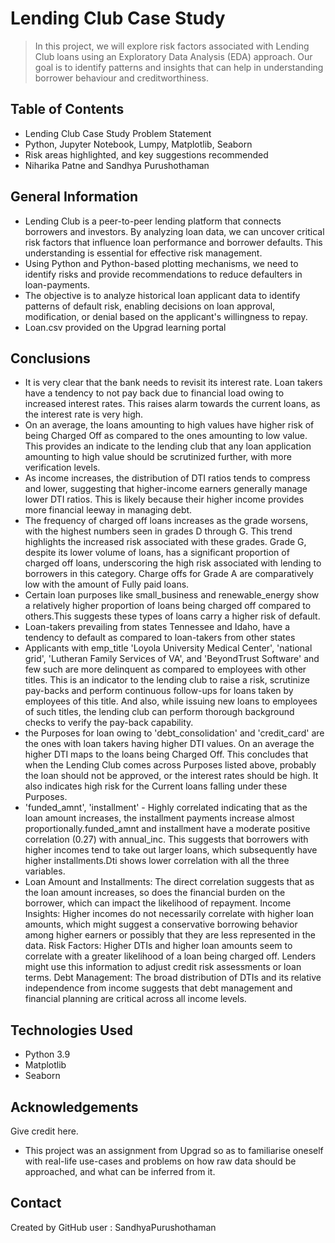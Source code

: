 # Lending Club Case Study
> In this project, we will explore risk factors associated with Lending Club loans using an Exploratory Data Analysis (EDA) approach. Our goal is to identify patterns and insights that can help in understanding borrower behaviour and creditworthiness.


## Table of Contents
* Lending Club Case Study Problem Statement
* Python, Jupyter Notebook, Lumpy, Matplotlib, Seaborn
* Risk areas highlighted, and key suggestions recommended
* Niharika Patne and Sandhya Purushothaman

<!-- You can include any other section that is pertinent to your problem -->

## General Information
- Lending Club is a peer-to-peer lending platform that connects borrowers and investors.By analyzing loan data, we can uncover critical risk factors that influence loan performance and borrower defaults. This understanding is essential for effective risk management.
- Using Python and Python-based plotting mechanisms, we need to identify risks and provide recommendations to reduce defaulters in loan-payments.
- The objective is to analyze historical loan applicant data to identify patterns of default risk, enabling decisions on loan approval, modification, or denial based on the applicant's willingness to repay.
- Loan.csv provided on the Upgrad learning portal

<!-- You don't have to answer all the questions - just the ones relevant to your project. -->

## Conclusions
- It is very clear that the bank needs to revisit its interest rate. Loan takers have a tendency to not pay back due to financial load owing to increased interest rates. This raises alarm towards the current loans, as the interest rate is very high.
- On an average, the loans amounting to high values have higher risk of being Charged Off as compared to the ones amounting to low value. This provides an indicate to the lending club that any loan application amounting to high value should be scrutinized further, with more verification levels.
- As income increases, the distribution of DTI ratios tends to compress and lower, suggesting that higher-income earners generally manage lower DTI ratios. This is likely because their higher income provides more financial leeway in managing debt.
- The frequency of charged off loans increases as the grade worsens, with the highest numbers seen in grades D through G. This trend highlights the increased risk associated with these grades. Grade G, despite its lower volume of loans, has a significant proportion of charged off loans, underscoring the high risk associated with lending to borrowers in this category. Charge offs for Grade A are comparatively low with the amount of Fully paid loans.
- Certain loan purposes like small_business and renewable_energy show a relatively higher proportion of loans being charged off compared to others.This suggests these types of loans carry a higher risk of default.
- Loan-takers prevailing from states Tennessee and Idaho, have a tendency to default as compared to loan-takers from other states
- Applicants with emp_title 'Loyola University Medical Center', 'national grid', 'Lutheran Family Services of VA', and 'BeyondTrust Software' and few such are more delinquent as compared to employees with other titles. This is an indicator to the lending club to raise a risk, scrutinize pay-backs and perform continuous follow-ups for loans taken by employees of this title. And also, while issuing new loans to employees of such titles, the lending club can perform thorough background checks to verify the pay-back capability.
- the Purposes for loan owing to 'debt_consolidation' and 'credit_card' are the ones with loan takers having higher DTI values. On an average the higher DTI maps to the loans being Charged Off. This concludes that when the Lending Club comes across Purposes listed above, probably the loan should not be approved, or the interest rates should be high. It also indicates high risk for the Current loans falling under these Purposes.
- 'funded_amnt', 'installment' - Highly correlated indicating that as the loan amount increases, the installment payments increase almost proportionally.funded_amnt and installment have a moderate positive correlation (0.27) with annual_inc. This suggests that borrowers with higher incomes tend to take out larger loans, which subsequently have higher installments.Dti shows lower correlation with all the three variables.
- Loan Amount and Installments: The direct correlation suggests that as the loan amount increases, so does the financial burden on the borrower, which can impact the likelihood of repayment. Income Insights: Higher incomes do not necessarily correlate with higher loan amounts, which might suggest a conservative borrowing behavior among higher earners or possibly that they are less represented in the data. Risk Factors: Higher DTIs and higher loan amounts seem to correlate with a greater likelihood of a loan being charged off. Lenders might use this information to adjust credit risk assessments or loan terms. Debt Management: The broad distribution of DTIs and its relative independence from income suggests that debt management and financial planning are critical across all income levels.

<!-- You don't have to answer all the questions - just the ones relevant to your project. -->


## Technologies Used
- Python 3.9
- Matplotlib
- Seaborn

<!-- As the libraries versions keep on changing, it is recommended to mention the version of library used in this project -->

## Acknowledgements
Give credit here.
- This project was an assignment from Upgrad so as to familiarise oneself with real-life use-cases and problems on how raw data should be approached, and what can be inferred from it.


## Contact
Created by GitHub user : SandhyaPurushothaman

<!-- Optional -->
<!-- ## License -->
<!-- This project is open source and available under the [... License](). -->

<!-- You don't have to include all sections - just the one's relevant to your project -->